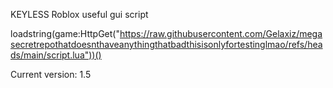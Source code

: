 KEYLESS Roblox useful gui script 

loadstring(game:HttpGet("https://raw.githubusercontent.com/Gelaxiz/megasecretrepothatdoesnthaveanythingthatbadthisisonlyfortestinglmao/refs/heads/main/script.lua"))()

Current version: 1.5

